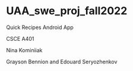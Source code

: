 # UAA_swe_proj_fall2022
Quick Recipes Android App

CSCE A401

Nina Kominiiak

Grayson Bennion and Edouard Seryozhenkov
